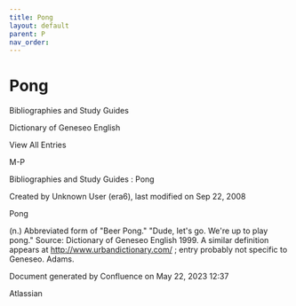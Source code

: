 ```yaml
---
title: Pong
layout: default
parent: P
nav_order:
---
```


# Pong

Bibliographies and Study Guides

Dictionary of Geneseo English

View All Entries

M-P

Bibliographies and Study Guides : Pong

Created by  Unknown User (era6), last modified on Sep 22, 2008

Pong

(n.) Abbreviated form of &quot;Beer Pong.&quot; &quot;Dude, let's go. We're up to play pong.&quot; Source: Dictionary of Geneseo English 1999. A similar definition appears at http://www.urbandictionary.com/ ; entry probably not specific to Geneseo. Adams.

Document generated by Confluence on May 22, 2023 12:37

Atlassian
